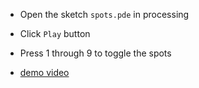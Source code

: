 - Open the sketch `spots.pde` in processing

- Click `Play` button

- Press 1 through 9 to toggle the spots

- [demo video](spots.mov)

